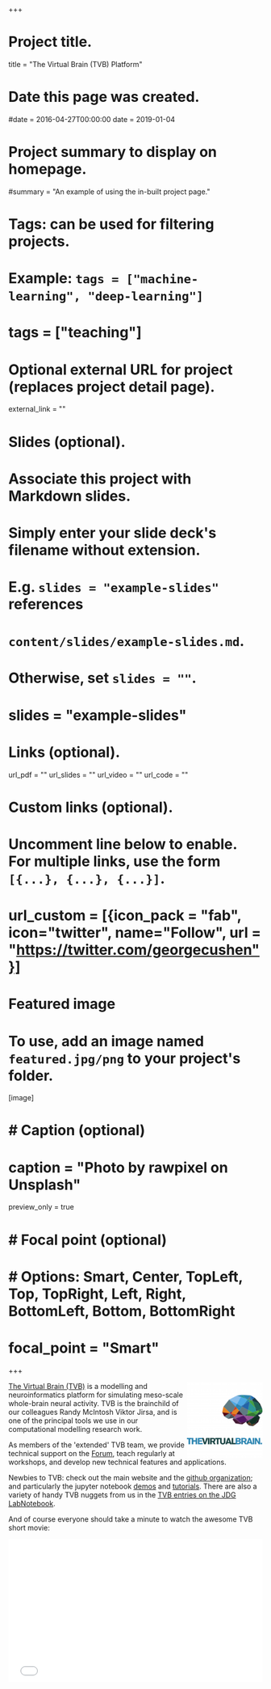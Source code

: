 +++
# Project title.
title = "The Virtual Brain (TVB) Platform"


# Date this page was created.
#date = 2016-04-27T00:00:00
date = 2019-01-04

# Project summary to display on homepage.
#summary = "An example of using the in-built project page."

# Tags: can be used for filtering projects.
# Example: `tags = ["machine-learning", "deep-learning"]`
# tags = ["teaching"]

# Optional external URL for project (replaces project detail page).
external_link = ""

# Slides (optional).
#   Associate this project with Markdown slides.
#   Simply enter your slide deck's filename without extension.
#   E.g. `slides = "example-slides"` references 
#   `content/slides/example-slides.md`.
#   Otherwise, set `slides = ""`.
# slides = "example-slides"

# Links (optional).
url_pdf = ""
url_slides = ""
url_video = ""
url_code = ""

# Custom links (optional).
#   Uncomment line below to enable. For multiple links, use the form `[{...}, {...}, {...}]`.
# url_custom = [{icon_pack = "fab", icon="twitter", name="Follow", url = "https://twitter.com/georgecushen"}]

# Featured image
# To use, add an image named `featured.jpg/png` to your project's folder. 
[image]
  #  # Caption (optional)
  #  caption = "Photo by rawpixel on Unsplash"
  preview_only = true
  
#  # Focal point (optional)
#  # Options: Smart, Center, TopLeft, Top, TopRight, Left, Right, BottomLeft, Bottom, BottomRight
#  focal_point = "Smart"


+++

<img src="/img/tvb_logo.png" align="right" margin="15px 15px 15px 15px" width="150" /> 

[The Virtual Brain (TVB)](https://www.thevirtualbrain.org/tvb/zwei) is a modelling and neuroinformatics platform for simulating meso-scale whole-brain neural activity. TVB is the brainchild of our colleagues Randy McIntosh Viktor Jirsa, and is one of the principal tools we use in our computational modelling research work. 

As members of the 'extended' TVB team, we provide technical support on the [Forum](https://groups.google.com/forum/?nomobile=true#!forum/tvb-users), teach regularly at workshops, and develop new technical features and applications. 

Newbies to TVB: check out the main website and the [github organization](https://github.com/the-virtual-brain); and particularly the jupyter notebook [demos](https://github.com/the-virtual-brain/tvb-documentation/tree/master/demos) and [tutorials](https://github.com/the-virtual-brain/tvb-documentation/tree/master/tutorials). There are also a variety of handy TVB nuggets from us in the [TVB entries on the JDG LabNotebook](https://johngriffiths.github.io/LabNotebook/tag/tvb.html).


And of course everyone should take a minute to watch the awesome TVB short movie: 

<div style="position: relative; padding-bottom: 56.25%; height: 0; overflow: hidden;">
  <iframe src="//www.youtube.com/embed/RZgULkLKqu8?autoplay=1" style="position: absolute; top: 0; left: 0; width: 100%; height: 100%; border:0;" allowfullscreen title="YouTube Video"></iframe>
</div>

